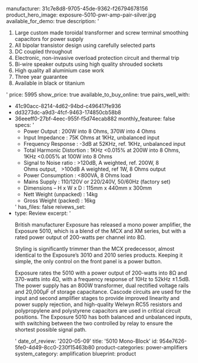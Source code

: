 manufacturer: 31c7e8d8-9705-45de-9362-f26794678156
product_hero_image: exposure-5010-pwr-amp-pair-silver.jpg
available_for_demo: true
description: '<ol><li>Large custom made toroidal transformer and screw terminal&nbsp;smoothing capacitors for power supply</li><li>All bipolar transistor design using carefully selected parts</li><li>DC coupled throughout</li><li>Electronic, non-invasive overload protection circuit and thermal trip</li><li>Bi-wire speaker outputs using high quality shrouded sockets</li><li>High quality all aluminium case work</li><li>Three year guarantee</li><li>Available in black or titanium</li></ol>'
price: 5995
show_price: true
available_to_buy_online: true
pairs_well_with:
  - 41c90acc-8214-4d62-94bd-c496417fe936
  - dd3273dc-a9d3-4fcf-9463-174850cb58b8
  - 36eeeff0-27bf-4eec-955f-f5d74ecab882
monthly_featuree: false
specs: '<ul><li>Power Output : 200W into 8 Ohms, 370W into 4 Ohms</li><li>Input Impedance : 75K Ohms at 1KHz, unbalanced input</li><li>Frequency Response : -3dB at 52KHz, ref. 1KHz, unbalanced input</li><li>Total Harmonic Distortion : 1KHz &lt;0.015% at&nbsp;200W into 8 Ohms, 1KHz &lt;0.005% at 100W into 8 Ohms</li><li>Signal to Noise ratio : &gt;120dB, A weighted, ref.&nbsp;200W, 8 Ohms&nbsp;output,&nbsp;&nbsp; &gt;100dB A weighted, ref 1W, 8 Ohms output</li><li>Power Consumption : &lt;800VA, 8 Ohms load</li><li>Mains Supply : 110/120V or 220/240V, 50/60Hz (factory set)</li><li>Dimensions – H x W x D : 115mm x 440mm x 300mm</li><li>Nett Weight (unpacked) : 14kg</li><li>Gross Weight (packed) : 16kg</li></ul>'
has_files: false
reivews_set:
  -
    type: Review
    excerpt: '<p>British manufacturer Exposure has released a mono power amplifier, the Exposure 5010, which is a blend of the MCX and XM series, but with a rated power output of 200-watts per channel into 8Ω.</p><p>Styling is significantly trimmer than the MCX predecessor, almost identical to the Exposure’s 3010 and 2010 series products. Keeping it simple, the only control on the front panel is a power button.</p><p>Exposure rates the 5010 with a power output of 200-watts into 8Ω and 370-watts into 4Ω, with a frequency response of 10Hz to 52kHz ±1.5dB. The power supply has an 800W transformer, dual rectified voltage rails and 20,000µF of storage capacitance. Cascode circuits are used for the input and second amplifier stages to provide improved linearity and power supply rejection, and high-quality Welwyn RC55 resistors and polypropylene and polystyrene capacitors are used in critical circuit positions. The Exposure 5010 has both balanced and unbalanced inputs, with switching between the two controlled by relay to ensure the shortest possible signal path.</p>'
    date_of_review: '2020-05-09'
title: '5010 Mono-Block'
id: 954e7626-5fe0-4d49-8cc0-230f15463b80
product-categories: power-amplifiers
system_category: amplification
blueprint: product
